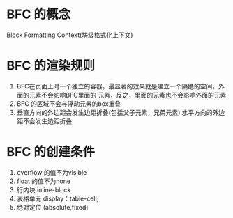 # BFC 的概念
  Block Formatting Context(块级格式化上下文)

# BFC 的渲染规则
1. BFC在页面上时一个独立的容器，最显著的效果就是建立一个隔绝的空间，外面的元素不会影响BFC里面的
   元素，反之，里面的元素也不会影响外面的元素
2. BFC 的区域不会与浮动元素的box重叠
3. 垂直方向的外边距会发生边距折叠(包括父子元素，兄弟元素) 水平方向的外边距不会发生边距折叠

# BFC 的创建条件
1. overflow 的值不为visible
2. float 的值不为none
3. 行内块 inline-block
4. 表格单元 display：table-cell;
5. 绝对定位 (absolute,fixed)